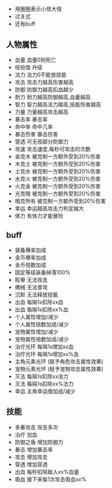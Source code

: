 ## 
- 用圈圈表示小怪大怪
- 过关式
- 还有buff

## 人物属性
- 血量 血量0则死亡
- 经验值 升级
- 法力 法力0不能放技能
- 攻击 攻击力越高伤害越高
- 防御 防御力越高扣血越少
- 耐力 耐力越高防御越高,血量越高
- 智力 智力越高法力越高,技能伤害越高
- 力量 力量越高攻击越高
- 暴击率 暴击率
- 命中率 命中几率
- 暴击伤害 暴击伤害
- 穿透 可无视部分防御力
- 攻速 攻击速度,每秒可攻击的次数
- 金克木 被克制一方额外受到20%伤害
- 木克土 被克制一方额外受到20%伤害
- 土克水 被克制一方额外受到20%伤害
- 水克火 被克制一方额外受到20%伤害
- 火克金 被克制一方额外受到20%伤害
- 光克暗 被克制一方额外受到20%伤害
- 暗克所有 被克制一方额外受到20%伤害
- 幸运 幸运越高攻击力判定越大
- 体力 有体力才能冒险

## buff
- 装备爆率加成
- 金币爆率加成
- 金币倍数加成
- 固定等级装备掉落100%
- 眩晕 无法攻击
- 缴械 无法普攻
- 沉默 无法释放技能
- 出血 每隔1s扣除xx血
- 出血 每隔1s扣除xx%血
- 个人属性增加/减少
- 个人属性倍数加成/减少
- 宠物属性增加/减少
- 宠物属性倍数加成/减少
- 治疗光环 每隔1s增加xx血
- 治疗光环 每隔1s增加xx%血
- 主角元素光环 (赋予角色攻击属性效果)
- 宠物元素光环 (赋予宠物攻击属性效果)
- 灭法 每隔1s扣除xx法力
- 灭法 每隔1s扣除xx%法力
- 幸运 主角幸运值加成/减少

## 技能
- 多重攻击 攻击多次
- 治疗 加血
- 防御之盾 增加防御力
- 暴击 增加暴击率
- 攻击 增加攻击
- 穿透 增加穿透
- 出血 每秒扣除敌人xx%血量
- 吸血 接下来每1次攻击吸血xx%

## 
